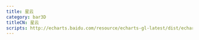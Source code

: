 ```yaml
---
title: 星云
category: bar3D
titleCN: 星云
scripts: http://echarts.baidu.com/resource/echarts-gl-latest/dist/echarts-gl.min.js,/dep/echarts/map/js/world.js
---
```


